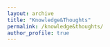 ```yaml
---
layout: archive
title: "Knowledge&Thoughts"
permalink: /knowledge&thoughts/
author_profile: true
---
```



